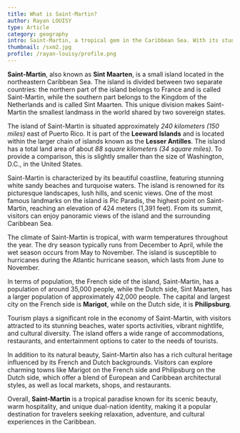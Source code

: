 ```yaml
---
title: What is Saint-Martin?
author: Rayan LOUISY
type: Article
category: geography
intro: Saint-Martin, a tropical gem in the Caribbean Sea. With its stunning beaches, turquoise waters, and a harmonious blend of French and Dutch cultures, Saint-Martin offers a unique and enchanting experience. Divided between two sovereign states, the French side of Saint-Martin and the Dutch side of Sint Maarten, this small paradise presents a world of beauty and diversity within its compact borders.
thumbnail: /sxm2.jpg
profile: /rayan-louisy/profile.png
---
```


**Saint-Martin**, also known as **Sint Maarten**, is a small island located in the northeastern Caribbean Sea. The island is divided between two separate countries: the northern part of the island belongs to France and is called Saint-Martin, while the southern part belongs to the Kingdom of the Netherlands and is called Sint Maarten. This unique division makes Saint-Martin the smallest landmass in the world shared by two sovereign states.

The island of Saint-Martin is situated approximately _240 kilometers (150 miles)_ east of Puerto Rico. It is part of the **Leeward Islands** and is located within the larger chain of islands known as the **Lesser Antilles**. The island has a total land area of about _88 square kilometers (34 square miles)_. To provide a comparison, this is slightly smaller than the size of Washington, D.C., in the United States.

Saint-Martin is characterized by its beautiful coastline, featuring stunning white sandy beaches and turquoise waters. The island is renowned for its picturesque landscapes, lush hills, and scenic views. One of the most famous landmarks on the island is Pic Paradis, the highest point on Saint-Martin, reaching an elevation of 424 meters (1,391 feet). From its summit, visitors can enjoy panoramic views of the island and the surrounding Caribbean Sea.

The climate of Saint-Martin is tropical, with warm temperatures throughout the year. The dry season typically runs from December to April, while the wet season occurs from May to November. The island is susceptible to hurricanes during the Atlantic hurricane season, which lasts from June to November.

In terms of population, the French side of the island, Saint-Martin, has a population of around 35,000 people, while the Dutch side, Sint Maarten, has a larger population of approximately 42,000 people. The capital and largest city on the French side is **Marigot**, while on the Dutch side, it is **Philipsburg**.

Tourism plays a significant role in the economy of Saint-Martin, with visitors attracted to its stunning beaches, water sports activities, vibrant nightlife, and cultural diversity. The island offers a wide range of accommodations, restaurants, and entertainment options to cater to the needs of tourists.

In addition to its natural beauty, Saint-Martin also has a rich cultural heritage influenced by its French and Dutch backgrounds. Visitors can explore charming towns like Marigot on the French side and Philipsburg on the Dutch side, which offer a blend of European and Caribbean architectural styles, as well as local markets, shops, and restaurants.

Overall, **Saint-Martin** is a tropical paradise known for its scenic beauty, warm hospitality, and unique dual-nation identity, making it a popular destination for travelers seeking relaxation, adventure, and cultural experiences in the Caribbean.
